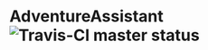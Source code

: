 # AdventureAssistant ![Travis-CI master status]





<!-- Links! -->
[Travis-CI master status]: https://travis-ci.org/nrebhun/AdventureAssistant.svg?branch=master